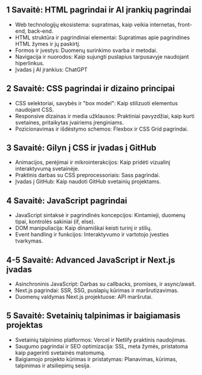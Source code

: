 
## 1 Savaitė: HTML pagrindai ir AI įrankių pagrindai
- Web technologijų ekosistema: supratimas, kaip veikia internetas, front-end, back-end.
- HTML struktūra ir pagrindiniai elementai: Supratimas apie pagrindines HTML žymes ir jų paskirtį.
- Formos ir įvestys: Duomenų surinkimo svarba ir metodai.
- Navigacija ir nuorodos: Kaip sujungti puslapius tarpusavyje naudojant hiperlinkus.
- Įvadas į AI įrankius: ChatGPT

## 2 Savaitė: CSS pagrindai ir dizaino principai
- CSS selektoriai, savybės ir "box model": Kaip stilizuoti elementus naudojant CSS.
- Responsive dizainas ir media užklausos: Praktiniai pavyzdžiai, kaip kurti svetaines, pritaikytas įvairiems įrenginiams.
- Pozicionavimas ir išdėstymo schemos: Flexbox ir CSS Grid pagrindai.

## 3 Savaitė: Gilyn į CSS ir įvadas į GitHub
- Animacijos, perėjimai ir mikrointerakcijos: Kaip pridėti vizualinį interaktyvumą svetainėje.
- Praktinis darbas su CSS preprocessoriais: Sass pagrindai.
- Įvadas į GitHub: Kaip naudoti GitHub svetainių projektams.

## 4 Savaitė: JavaScript pagrindai
- JavaScript sintaksė ir pagrindinės koncepcijos: Kintamieji, duomenų tipai, kontrolės sakiniai (if, else).
- DOM manipuliacija: Kaip dinamiškai keisti turinį ir stilių.
- Event handling ir funkcijos: Interaktyvumo ir vartotojo įvesties tvarkymas.

## 4-5 Savaitė: Advanced JavaScript ir Next.js įvadas
- Asinchroninis JavaScript: Darbas su callbacks, promises, ir async/await.
- Next.js pagrindai: SSR, SSG, puslapių kūrimas ir maršrutizavimas.
- Duomenų valdymas Next.js projektuose: API maršrutai.

## 5 Savaitė: Svetainių talpinimas ir baigiamasis projektas
- Svetainių talpinimo platformos: Vercel ir Netlify praktinis naudojimas.
- Saugumo pagrindai ir SEO optimizacija: SSL, meta žymės, pristatoma kaip pagerinti svetainės matomumą.
- Baigiamojo projekto kūrimas ir pristatymas: Planavimas, kūrimas, talpinimas ir atsiliepimų sesija.

